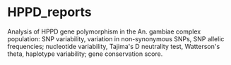 # HPPD_reports
Analysis of HPPD gene polymorphism in the An. gambiae complex population: SNP variability, variation in non-synonymous SNPs, SNP allelic frequencies; nucleotide variability, Tajima's D neutrality test, Watterson's theta, haplotype variability; gene conservation score.    
